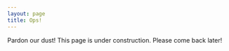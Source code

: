 ```yaml
---
layout: page
title: Ops! 
---
```


Pardon our dust! This page is under construction. Please come back later! 

